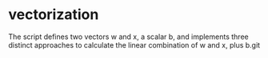# vectorization
The script defines two vectors w and x, a scalar b, and implements three distinct approaches to calculate the linear combination of w and x, plus b.git